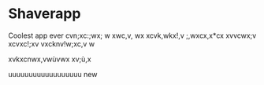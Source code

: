 # Shaverapp
Coolest app ever
cvn;xc:;wx; w
xwc,v, wx
xcvk,wkx!,v ;,wxcx,x*cx
xvvcwx;v 
xcvxc!;xv
vxcknv!w;xc,v
w 

xvkxcnwx,vwùvwx
xv;ù,x


uuuuuuuuuuuuuuuuuu  new

